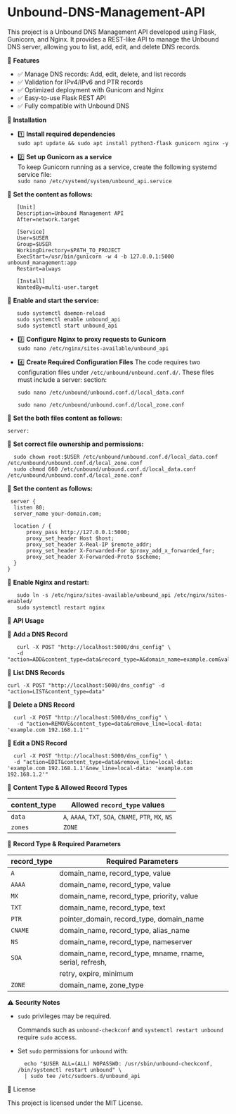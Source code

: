 # Unbound-DNS-Management-API
This project is a Unbound DNS Management API developed using Flask, Gunicorn, and Nginx. It provides a REST-like API to manage the Unbound DNS server, allowing you to list, add, edit, and delete DNS records.

🚀 **Features**
- ✅ Manage DNS records: Add, edit, delete, and list records  
- ✅ Validation for IPv4/IPv6 and PTR records  
- ✅ Optimized deployment with Gunicorn and Nginx  
- ✅ Easy-to-use Flask REST API  
- ✅ Fully compatible with Unbound DNS
  
📌 **Installation**
- 1️⃣ **Install required dependencies**  
  ```sudo apt update && sudo apt install python3-flask gunicorn nginx -y```
  
- 2️⃣ **Set up Gunicorn as a service**  
  To keep Gunicorn running as a service, create the following systemd service file:  
  ```sudo nano /etc/systemd/system/unbound_api.service```
  
📌 **Set the content as follows:**  
   ~~~
      [Unit]  
      Description=Unbound Management API  
      After=network.target  

      [Service]  
      User=$USER  
      Group=$USER  
      WorkingDirectory=$PATH_TO_PROJECT  
      ExecStart=/usr/bin/gunicorn -w 4 -b 127.0.0.1:5000 unbound_management:app  
      Restart=always  

      [Install]  
      WantedBy=multi-user.target
   ~~~
  📌 **Enable and start the service:**
   ~~~
      sudo systemctl daemon-reload
      sudo systemctl enable unbound_api
      sudo systemctl start unbound_api
   ~~~
- 3️⃣ **Configure Nginx to proxy requests to Gunicorn**  
  ```sudo nano /etc/nginx/sites-available/unbound_api```

- 4️⃣ **Create Required Configuration Files**
  The code requires two configuration files under `/etc/unbound/unbound.conf.d/`.
  These files must include a server: section:
  
  `sudo nano /etc/unbound/unbound.conf.d/local_data.conf`

  `sudo nano /etc/unbound/unbound.conf.d/local_zone.conf`

📌 **Set the both files content as follows:**  

  `server:`  
  
📌 **Set correct file ownership and permissions:**  

~~~
  sudo chown root:$USER /etc/unbound/unbound.conf.d/local_data.conf /etc/unbound/unbound.conf.d/local_zone.conf
  sudo chmod 660 /etc/unbound/unbound.conf.d/local_data.conf /etc/unbound/unbound.conf.d/local_zone.conf
~~~
  
📌 **Set the content as follows:**
  ~~~
   server {
    listen 80;
    server_name your-domain.com;

    location / {
        proxy_pass http://127.0.0.1:5000;
        proxy_set_header Host $host;
        proxy_set_header X-Real-IP $remote_addr;
        proxy_set_header X-Forwarded-For $proxy_add_x_forwarded_for;
        proxy_set_header X-Forwarded-Proto $scheme;
    }
  }
  ~~~
📌 **Enable Nginx and restart:**
  ~~~
     sudo ln -s /etc/nginx/sites-available/unbound_api /etc/nginx/sites-enabled/
     sudo systemctl restart nginx
  ~~~


  🔗 **API Usage**

📌 **Add a DNS Record**  

  ~~~
     curl -X POST "http://localhost:5000/dns_config" \
     -d "action=ADD&content_type=data&record_type=A&domain_name=example.com&value=192.168.1.1"
  ~~~  
📌 **List DNS Records**  

  ```curl -X POST "http://localhost:5000/dns_config" -d "action=LIST&content_type=data"```  
  
📌 **Delete a DNS Record**  

  ~~~
    curl -X POST "http://localhost:5000/dns_config" \
     -d "action=REMOVE&content_type=data&remove_line=local-data: 'example.com 192.168.1.1'"
  ~~~

📌 **Edit a DNS Record**  

~~~
  curl -X POST "http://localhost:5000/dns_config" \
  -d "action=EDIT&content_type=data&remove_line=local-data: 'example.com 192.168.1.1'&new_line=local-data: 'example.com 192.168.1.2'"
~~~

📌 **Content Type & Allowed Record Types**  

| content_type  | Allowed `record_type` values                             |  
|---------------|----------------------------------------------------------|  
| `data`        | `A`, `AAAA`, `TXT`, `SOA`, `CNAME`, `PTR`, `MX`, `NS`    |  
| `zones`       | `ZONE`                                                   |  

📌 **Record Type & Required Parameters**  


| record_type   | Required Parameters                                      |  
|---------------|----------------------------------------------------------|  
| `A`           | domain_name, record_type, value                          |  
| `AAAA`        | domain_name, record_type, value                          |  
| `MX`          | domain_name, record_type, priority, value                |  
| `TXT`         | domain_name, record_type, text                           |  
| `PTR`         | pointer_domain, record_type, domain_name                 |  
| `CNAME`       | domain_name, record_type, alias_name                     |  
| `NS`          | domain_name, record_type, nameserver                     |  
| `SOA`         | domain_name, record_type, mname, rname, serial, refresh, |  
|               |  retry, expire, minimum                                  |  
| `ZONE`        | domain_name, zone_type                                   |  

⚠️ **Security Notes**  

- `sudo` privileges may be required.
  
  Commands such as `unbound-checkconf` and `systemctl restart unbound` require `sudo` access.
  
- Set `sudo` permissions for `unbound` with:  
  
  ~~~
    echo "$USER ALL=(ALL) NOPASSWD: /usr/sbin/unbound-checkconf, /bin/systemctl restart unbound" \
    | sudo tee /etc/sudoers.d/unbound_api
  ~~~

📄 License  

 This project is licensed under the MIT License.
    

